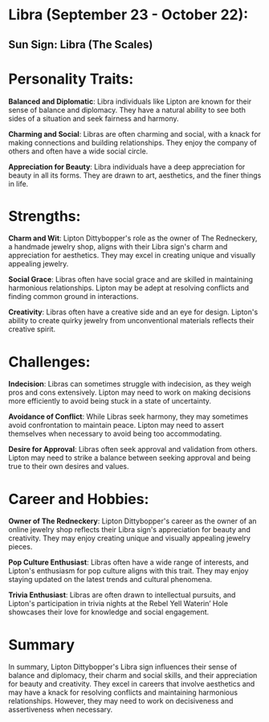 # Libra (September 23 - October 22):

## Sun Sign: Libra (The Scales)

# Personality Traits:

**Balanced and Diplomatic**: Libra individuals like Lipton are known for their sense of balance and diplomacy. They have a natural ability to see both sides of a situation and seek fairness and harmony.

**Charming and Social**: Libras are often charming and social, with a knack for making connections and building relationships. They enjoy the company of others and often have a wide social circle.

**Appreciation for Beauty**: Libra individuals have a deep appreciation for beauty in all its forms. They are drawn to art, aesthetics, and the finer things in life.

# Strengths:

**Charm and Wit**: Lipton Dittybopper's role as the owner of The Redneckery, a handmade jewelry shop, aligns with their Libra sign's charm and appreciation for aesthetics. They may excel in creating unique and visually appealing jewelry.

**Social Grace**: Libras often have social grace and are skilled in maintaining harmonious relationships. Lipton may be adept at resolving conflicts and finding common ground in interactions.

**Creativity**: Libras often have a creative side and an eye for design. Lipton's ability to create quirky jewelry from unconventional materials reflects their creative spirit.

# Challenges:

**Indecision**: Libras can sometimes struggle with indecision, as they weigh pros and cons extensively. Lipton may need to work on making decisions more efficiently to avoid being stuck in a state of uncertainty.

**Avoidance of Conflict**: While Libras seek harmony, they may sometimes avoid confrontation to maintain peace. Lipton may need to assert themselves when necessary to avoid being too accommodating.

**Desire for Approval**: Libras often seek approval and validation from others. Lipton may need to strike a balance between seeking approval and being true to their own desires and values.

# Career and Hobbies:

**Owner of The Redneckery**: Lipton Dittybopper's career as the owner of an online jewelry shop reflects their Libra sign's appreciation for beauty and creativity. They may enjoy creating unique and visually appealing jewelry pieces.

**Pop Culture Enthusiast**: Libras often have a wide range of interests, and Lipton's enthusiasm for pop culture aligns with this trait. They may enjoy staying updated on the latest trends and cultural phenomena.

**Trivia Enthusiast**: Libras are often drawn to intellectual pursuits, and Lipton's participation in trivia nights at the Rebel Yell Waterin’ Hole showcases their love for knowledge and social engagement.

# Summary 

In summary, Lipton Dittybopper's Libra sign influences their sense of balance and diplomacy, their charm and social skills, and their appreciation for beauty and creativity. They excel in careers that involve aesthetics and may have a knack for resolving conflicts and maintaining harmonious relationships. However, they may need to work on decisiveness and assertiveness when necessary.